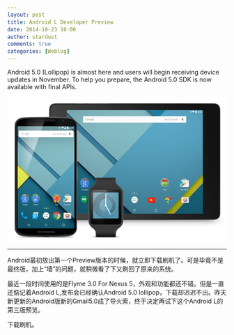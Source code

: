 ```yaml
---
layout: post
title: Android L Developer Preview
date: 2014-10-23 16:00
author: stardust
comments: true
categories: [Weblog]
---
```

Android 5.0 (Lollipop) is almost here and users will begin receiving device updates in November.
To help you prepare, the Android 5.0 SDK is now available with final APIs.

<a href="/wp-content/uploads/2014/10/Android-l.png"><img class="alignnone size-full wp-image-793" src="/wp-content/uploads/2014/10/Android-l.png" alt="Android-l" width="510" height="333" /></a>

<hr />

Android最初放出第一个Preview版本的时候，就立即下载刷机了。可是毕竟不是最终版，加上“墙”的问题，就稍微看了下又刷回了原来的系统。

最近一段时间使用的是Flyme 3.0 For Nexus 5，外观和功能都还不错。但是一直还惦记着Android L,发布会已经确认Android 5.0 lollipop，下载却迟迟不出。昨天新更新的Android版新的Gmail5.0成了导火索，终于决定再试下这个Android L的第三版预览。

下载刷机。
